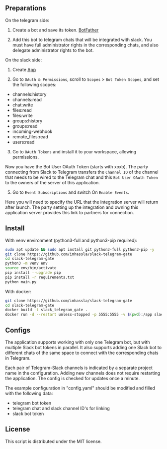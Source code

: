 ## Preparations

On the telegram side:

1) Create a bot and save its token. [BotFather](https://t.me/BotFather)

2) Add this bot to telegram chats that will be integrated with slack. 
You must have full administrator rights in the corresponding chats, and also delegate administrator rights to the bot.

On the slack side:

1) Create [App](https://api.slack.com/apps)

2) Go to `OAuth & Permissions`, scroll to `Scopes` > `Bot Token Scopes`, and set the following scopes:
- channels:history
- channels:read
- chat:write
- files:read
- files:write
- groups:history
- groups:read
- incoming-webhook
- remote_files:read
- users:read

3) Go to `OAuth Tokens` and install it to your workspace, allowing permissions.
   
Now you have the Bot User OAuth Token (starts with xoxb).
The party connecting from Slack to Telegram transfers the `Channel ID` of the channel that needs to be wired to the Telegram chat and this `Bot User OAuth Token` to the owners of the server of this application.


5) Go to `Event Subscriptions` and switch On `Enable Events`.
   
Here you will need to specify the URL that the integration server will return after launch.
The party setting up the integration and owning this application server provides this link to partners for connection.

## Install
With venv environment (python3-full and python3-pip required):

```bash
sudo apt update && sudo apt install git python3-full python3-pip -y
git clone https://github.com/imhassla/slack-telegram-gate
cd slack-telegram-gate
python3 -m venv env
source env/bin/activate
pip install --upgrade pip
pip install -r requirements.txt
python main.py
```

With docker:
```bash
git clone https://github.com/imhassla/slack-telegram-gate
cd slack-telegram-gate
docker build -t slack_telegram_gate .
docker run -d --restart unless-stopped -p 5555:5555 -v $(pwd):/app slack_telegram_gate
```

## Configs
The application supports working with only one Telegram bot, but with multiple Slack bot tokens in parallel.
It also supports adding one Slack bot to different chats of the same space to connect with the corresponding chats in Telegram.

Each pair of Telegram-Slack channels is indicated by a separate project name in the configuration.
Adding new channels does not require restarting the application. The config is checked for updates once a minute.

The example configuration in "config.yaml" should be modified and filled with the following data:

- telegram bot token 
- telegram chat and slack channel ID's for linking
- slack bot token

## License

This script is distributed under the MIT license. 
